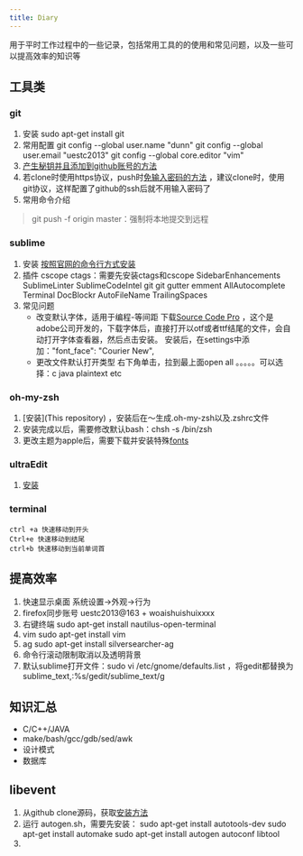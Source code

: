 ```yaml
---
title: Diary
---
```

用于平时工作过程中的一些记录，包括常用工具的的使用和常见问题，以及一些可以提高效率的知识等

## 工具类
### git
1. 安装
	sudo apt-get install git
2. 常用配置
	git config --global user.name "dunn"
	git config --global user.email "uestc2013"
	git config --global core.editor "vim"
3. [产生秘钥并且添加到github账号的方法](https://help.github.com/articles/adding-a-new-ssh-key-to-your-github-account/)
4. 若clone时使用https协议，push时[免输入密码的方法](https://help.github.com/articles/caching-your-github-password-in-git/) ，建议clone时，使用git协议，这样配置了github的ssh后就不用输入密码了
4. 常用命令介绍
>  git push -f origin master：强制将本地提交到远程
### sublime
1. 安装
	[按照官网的命令行方式安装](https://www.sublimetext.com/)
2. 插件
	cscope
	ctags：需要先安装ctags和cscope
	SidebarEnhancements
	SublimeLinter
	SublimeCodeIntel
	git
	git gutter
	emment
	AllAutocomplete
	Terminal
	DocBlockr
	AutoFileName
	TrailingSpaces
3. 常见问题
	- 改变默认字体，适用于编程-等间距
		下载[Source Code Pro](https://github.com/adobe-fonts/source-code-pro)  ，这个是adobe公司开发的，下载字体后，直接打开以otf或者ttf结尾的文件，会自动打开字体查看器，然后点击安装。
		安装后，在settings中添加："font_face": "Courier New",
	- 更改文件默认打开类型
		右下角单击，拉到最上面open all 。。。。。可以选择：c java plaintext etc
### oh-my-zsh
1. [安装](This repository) ，安装后在～生成.oh-my-zsh以及.zshrc文件
2. 安装完成以后，需要修改默认bash：chsh -s /bin/zsh
3. 更改主题为apple后，需要下载并安装特殊[fonts](https://github.com/powerline/fonts)

### ultraEdit
1.  [安装](http://pan.baidu.com/s/1jGoY43k)
### terminal
	ctrl +a 快速移动到开头
	Ctrl+e 快速移动到结尾
	ctrl+b 快速移动到当前单词首
## 提高效率
1. 快速显示桌面
	系统设置->外观->行为
2. firefox同步账号
	uestc2013@163 + woaishuishuixxxx
3. 右键终端
	sudo apt-get install nautilus-open-terminal
4. vim
	sudo apt-get install vim
5. ag
	sudo apt-get install silversearcher-ag
6. 命令行滚动限制取消以及透明背景
7. 默认sublime打开文件：sudo  vi /etc/gnome/defaults.list ，将gedit都替换为sublime_text,:%s/gedit/sublime_text/g
## 知识汇总
- C/C++/JAVA
- make/bash/gcc/gdb/sed/awk
- 设计模式
- 数据库
## libevent
1. 从github  clone源码，获取[安装方法](https://github.com/libevent/libevent)
2. 运行 autogen.sh，需要先安装：
	sudo apt-get install autotools-dev
	sudo apt-get install automake
	sudo apt-get install autogen autoconf libtool
3.
